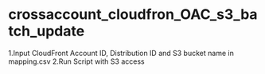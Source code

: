 # crossaccount_cloudfron_OAC_s3_batch_update

1.Input CloudFront Account ID, Distribution ID and S3 bucket name in mapping.csv
2.Run Script with S3 access
